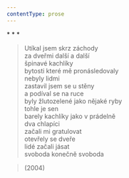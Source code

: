 ```yaml
---
contentType: prose
---
```


\* \* \*

> Utíkal jsem skrz záchody  
> za dveřmi další a další  
> špinavé kachlíky  
> bytosti které mě pronásledovaly  
> nebyly lidmi  
> zastavil jsem se u stěny  
> a podíval se na ruce  
> byly žlutozelené jako nějaké ryby  
> tohle je sen  
> barely kachlíky jako v prádelně  
> dva chlapíci  
> začali mi gratulovat  
> otevřely se dveře  
> lidé začali jásat  
> svoboda konečně svoboda

> (2004)
